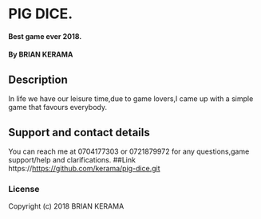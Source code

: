 # PIG DICE.
#### Best game ever 2018.
#### By **BRIAN KERAMA**
## Description
In life we have our leisure time,due to game lovers,I came up with a simple game that favours everybody.
## Support and contact details
You can reach me at 0704177303 or 0721879972 for any questions,game support/help and clarifications.
##Link
https://https://github.com/kerama/pig-dice.git
### License
Copyright (c) 2018 BRIAN KERAMA

